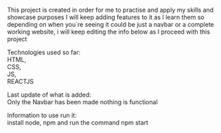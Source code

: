 This project is created in order for me to practise and apply my skills and showcase purposes
I will keep adding features to it as I learn them so depending on when you`re seeing it could be just a navbar or a complete working website, i will keep editing the info below as I proceed with this project  
  
Technologies used so far:  
HTML,  
CSS,   
JS,  
REACTJS  
  
Last update of what is added:  
Only the Navbar has been made nothing is functional
  
Information to use run it:  
install node, npm and run the command npm start